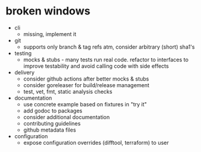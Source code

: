 # broken windows

* cli
    * missing, implement it
* git
    * supports only branch & tag refs atm, consider arbitrary (short) sha1's
* testing
    * mocks & stubs - many tests run real code. refactor to interfaces to improve
      testability and avoid calling code with side effects
* delivery
    * consider github actions after better mocks & stubs
    * consider goreleaser for build/release management
    * test, vet, fmt, static analysis checks
* documentation
    * use concrete example based on fixtures in "try it"
    * add godoc to packages
    * consider additional documentation
    * contributing guidelines
    * github metadata files
* configuration
    * expose configuration overrides (difftool, terraform) to user
